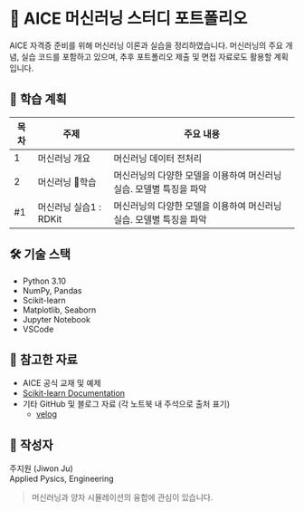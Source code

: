 # 📘 AICE 머신러닝 스터디 포트폴리오

AICE 자격증 준비를 위해 머신러닝 이론과 실습을 정리하였습니다. 
머신러닝의 주요 개념, 실습 코드를 포함하고 있으며, 추후 포트폴리오 제출 및 면접 자료로도 활용할 계획입니다.

## 📅 학습 계획

| 목차 | 주제 | 주요 내용 |
|------|------|----------|
| 1 | 머신러닝 개요 | 머신러닝 데이터 전처리 |
| 2 | 머신러닝 학습 | 머신러닝의 다양한 모델을 이용하여 머신러닝 실습. 모델별 특징을 파악 |
| #1 | 머신러닝 실습1 : RDKit  | 머신러닝의 다양한 모델을 이용하여 머신러닝 실습. 모델별 특징을 파악 |




## 🛠️ 기술 스택

- Python 3.10
- NumPy, Pandas
- Scikit-learn
- Matplotlib, Seaborn
- Jupyter Notebook
- VSCode

## 🙏 참고한 자료
- AICE 공식 교재 및 예제
- [Scikit-learn Documentation](https://scikit-learn.org/stable/)
- 기타 GitHub 및 블로그 자료 (각 노트북 내 주석으로 출처 표기)
    - [velog](https://velog.io/@sy508011/AICE-ASSOCIATE-자격증-취득을-위한-총-정리)

## 🧠 작성자
주지원 (Jiwon Ju)  
Applied Pysics, Engineering
> 머신러닝과 양자 시뮬레이션의 융합에 관심이 있습니다.  


